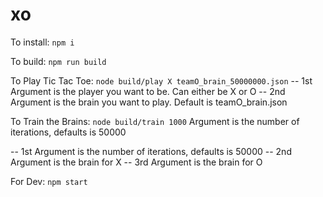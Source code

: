 # xo

To install: `npm i`

To build: `npm run build`

To Play Tic Tac Toe: `node build/play X teamO_brain_50000000.json`
-- 1st Argument is the player you want to be. Can either be X or O
-- 2nd Argument is the brain you want to play. Default is teamO_brain.json

To Train the Brains: `node build/train 1000`
Argument is the number of iterations, defaults is 50000

-- 1st Argument is the number of iterations, defaults is 50000
-- 2nd Argument is the brain for X
-- 3rd Argument is the brain for O

For Dev: `npm start`
